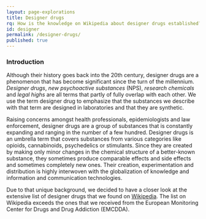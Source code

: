 ```yaml
---
layout: page-explorations
title: Designer drugs
rq: How is the knowledge on Wikipedia about designer drugs established?
id: designer
permalink: /designer-drugs/
published: true
---
```

### Introduction

Although their history goes back into the 20th century, designer drugs are a phenomenon that has become significant since the turn of the millennium. _Designer drugs_, _new psychoactive substances_ (NPS), _research chemicals_ and _legal highs_ are all terms that partly of fully overlap with each other. We use the term designer drug to emphasize that the substances we describe with that term are designed in laboratories and that they are synthetic.

Raising concerns amongst health professionals, epidemiologists and law enforcement, designer drugs are a group of substances that is constantly expanding and ranging in the number of a few hundred. Designer drugs is an umbrella term that covers substances from various categories like opioids, cannabinoids, psychedelics or stimulants. Since they are created by making only minor changes in the chemical structure of a better-known substance, they sometimes produce comparable effects and side effects and sometimes completely new ones. Their creation, experimentation and distribution is highly interwoven with the globalization of knowledge and information and communication technologies.

Due to that unique background, we decided to have a closer look at the extensive list of designer drugs that we found on [Wikipedia](https://en.wikipedia.org/wiki/List_of_designer_drugs). The list on Wikipedia exceeds the ones that we received from the European Monitoring Center for Drugs and Drug Addiction (EMCDDA).
